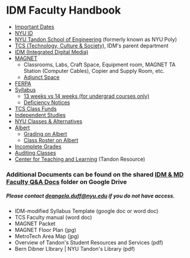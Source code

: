 # IDM Faculty Handbook

* [Important Dates](important_dates.md)
* [NYU ID](nyu_id.md)
* [NYU Tandon School of Engineering](http://engineering.nyu.edu) \(formerly known as NYU Poly\)
* [TCS \(Technology, Culture & Society\)](tcs.md), IDM's parent department
* [IDM \(Integrated Digital Media\)](http://bxmc.poly.edu)
* [MAGNET](chapter1.md)
  * Classrooms, Labs, Craft Space, Equipment room, MAGNET TA Station \(Computer Cables\), Copier and Supply Room, etc.
  * [Adjunct Space](adjunctoffices_md.md)
* [FERPA](ferpa.md)
* [Syllabus](syllabi.md)
  * [13 weeks vs 14 weeks \(for undergrad courses only\)](13_weeks_vs_14_weeks.md)
  * [Deficiency Notices](deficiency_notices.md)
* [TCS Class Funds](tcs_class_funds.md)
* [Independent Studies](independent_studies.md)
* [NYU Classes & Alternatives](nyu_classes.md)
* [Albert](albert_roster__grading.md)
  * [Grading on Albert]()
  * [Class Roster on Albert](class_roster.md)
* [Incomplete Grades](incomplete_grades.md)
* [Auditing Classes](auditing_classes.md)
* [Center for Teaching and Learning](soe_resources.md) \(Tandon Resource\)

### Additional Documents can be found on the shared [IDM & MD Faculty Q&A Docs](https://drive.google.com/open?id=0B3GbS-Wqk2AHNUhHdkswemxud2c) folder on Google Drive

##### Please contact deangela.duff@nyu.edu if you do not have access.

* IDM-modified Syllabus Template \(google doc or word doc\)
* TCS Faculty manual \(word doc\)
* MAGNET Packet 
* MAGNET Floor Plan \(jpg\)
* MetroTech Area Map \(jpg\)
* Overview of Tandon's Student Resources and Services \(pdf\)
* Bern Dibner LIbrary \| NYU Tandon's Library \(pdf\)



